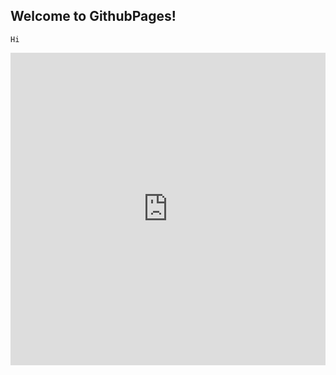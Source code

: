 ## Welcome to GithubPages!

`Hi`

<iframe src="https://airplaneless.github.io/presentationEAVM/segments_plot/plot.html"
    sandbox="allow-same-origin allow-scripts"
    width="100%"
    height="500"
    scrolling="no"
    seamless="seamless"
    frameborder="0">
</iframe>
